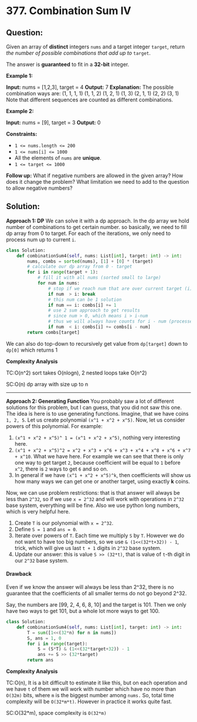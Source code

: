 
# 377. Combination Sum IV

## Question:



Given an array of  **distinct**  integers  `nums`  and a target integer  `target`, return  _the number of possible combinations that add up to_ `target`.

The answer is  **guaranteed**  to fit in a  **32-bit**  integer.

**Example 1:**

**Input:** nums = [1,2,3], target = 4
**Output:** 7
**Explanation:**
The possible combination ways are:
(1, 1, 1, 1)
(1, 1, 2)
(1, 2, 1)
(1, 3)
(2, 1, 1)
(2, 2)
(3, 1)
Note that different sequences are counted as different combinations.

**Example 2:**

**Input:** nums = [9], target = 3
**Output:** 0

**Constraints:**

-   `1 <= nums.length <= 200`
-   `1 <= nums[i] <= 1000`
-   All the elements of  `nums`  are  **unique**.
-   `1 <= target <= 1000`

**Follow up:**  What if negative numbers are allowed in the given array? How does it change the problem? What limitation we need to add to the question to allow negative numbers?
## Solution:

**Approach 1: DP**
We can solve it with a dp approach. In the dp array we hold number of combinations to get certain number. so basically, we need to fill dp array from 0 to target. For each of the iterations, we only need to process num up to current `i`.
```python
class Solution:
    def combinationSum4(self, nums: List[int], target: int) -> int:
        nums, combs = sorted(nums), [1] + [0] * (target)
        # calculate our dp array from 0 - target
        for i in range(target + 1):
	        # fill it with all nums (sorted small to large)
            for num in nums:
	            # stop if we reach num that are over current target (i)
                if num  > i: break
                # this num can be 1 solution
                if num == i: combs[i] += 1
                # use 2 sum approach to get results
                # since num > 0, which means i > i-num
                # thus we will always have counts for i - num (processed in previous loops)
                if num  < i: combs[i] += combs[i - num]
        return combs[target]
```
We can also do top-down to recursively get value from `dp[target]` down to `dp[0]`  which returns 1
  

**Complexity Analysis**

  

TC:O(n^2) sort takes O(nlogn), 2 nested loops take O(n^2)

SC:O(n) dp array with size up to n

----------

**Approach 2: Generating Function**
You probably saw a lot of different solutions for this problem, but I can guess, that you did not saw this one. The idea is here is to use generating functions. Imagine, that we have coins  `1, 2, 5`. Let us create polynomial  `(x^1 + x^2 + x^5)`. Now, let us consider powers of this polynomial. For example:

1.  `(x^1 + x^2 + x^5)^ 1 = (x^1 + x^2 + x^5)`, nothing very interesting here.
2.  `(x^1 + x^2 + x^5)^2 = x^2 + x^3 + x^6 + x^3 + x^4 + x^8 + x^6 + x^7 + x^10`. What we have here. For example we can see that there is only one way to get target  `2`, because coefficient will be equal to  `1`  before  `x^2`, there is  `2`  ways to get  `6`  and so on.
3.  In general if we have  `(x^1 + x^2 + x^5)^k`, then coefficients will show us how many ways we can get one or another target, using exactly  **k**  coins.

Now, we can use problem restrictions: that is that answer will always be less than  `2^32`, so if we use  `x = 2^32`  and will work with operations in  `2^32`  base system, everything will be fine. Also we use python long numbers, which is very helpful here.

1.  Create  `T`  is our polynomial with  `x = 2^32`.
2.  Define  `S = 1`  and  `ans = 0`.
3.  Iterate over powers of  `T`. Each time we multiply  `S`  by  `T`. However we do not want to have too big numbers, so we use  `& (1<<(32*t+32)) - 1`, trick, which will give us last  `t + 1`  digits in  `2^32`  base system.
4.  Update our answer: this is value  `S >> (32*t)`, that is value of  `t`-th digit in our  `2^32`  base system.

#### Drawback

Even if we know the answer will always be less than 2^32, there is no guarantee that the coefficients of all smaller terms do not go beyond 2^32.

Say, the numbers are [99, 2, 4, 6, 8, 10] and the target is 101. Then we only have two ways to get 101, but a whole lot more ways to get 100.
  
```python
class Solution:
    def combinationSum4(self, nums: List[int], target: int) -> int:
        T = sum([1<<(32*n) for n in nums])
        S, ans = 1, 0
        for i in range(target):
            S = (S*T) & (1<<(32*target+32)) - 1
            ans += S >> (32*target)
        return ans

```
**Complexity Analysis**

  

TC:O(n), It is a bit difficult to estimate it like this, but on each operation and we have  `t`  of them we will work with number which have no more than  `O(32m)`  bits, where  `m`  is the biggest number among  `nums.`  So, total time complexity will be  `O(32*m*t)`. However in practice it works quite fast.

SC:O(32*m), space complexity is  `O(32*m)`
